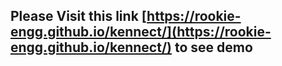 ## Please Visit this link [https://rookie-engg.github.io/kennect/](https://rookie-engg.github.io/kennect/) to see demo
